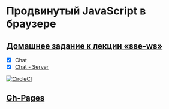 # Продвинутый JavaScript в браузере

## [Домашнее задание к лекции «sse-ws»](https://github.com/TomSG03/ahj-homeworks/tree/simplification/sse-ws)

- [x] Chat
- [x] [Chat - Server](https://github.com/TomSG03/ahj-ws-chat)

[![CircleCI](https://circleci.com/gh/TomSG03/ahj-ws-chat-fe/tree/main.svg?style=svg)](https://circleci.com/gh/TomSG03/ahj-ws-chat-fe/tree/main)

## [Gh-Pages](https://tomsg03.github.io/ahj-ws-chat-fe/)
